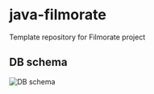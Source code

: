 # java-filmorate
Template repository for Filmorate project

## DB schema
<img src="https://i.postimg.cc/mgHvfgfc/temp-Image-H63-Ais.jpg"  alt="DB schema"/>